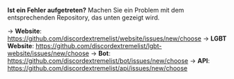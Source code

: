 **Ist ein Fehler aufgetreten?** Machen Sie ein Problem mit dem entsprechenden Repository, das unten gezeigt wird.

-> **Website**: <https://github.com/discordextremelist/website/issues/new/choose> -> **LGBT Website**: <https://github.com/discordextremelist/lgbt-website/issues/new/choose> -> **Bot**: <https://github.com/discordextremelist/bot/issues/new/choose> -> **API**: <https://github.com/discordextremelist/api/issues/new/choose>